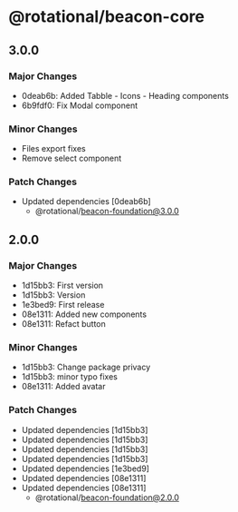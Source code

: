 # @rotational/beacon-core

## 3.0.0

### Major Changes

- 0deab6b: Added Tabble - Icons - Heading components
- 6b9fdf0: Fix Modal component

### Minor Changes

- Files export fixes
- Remove select component

### Patch Changes

- Updated dependencies [0deab6b]
  - @rotational/beacon-foundation@3.0.0

## 2.0.0

### Major Changes

- 1d15bb3: First version
- 1d15bb3: Version
- 1e3bed9: First release
- 08e1311: Added new components
- 08e1311: Refact button

### Minor Changes

- 1d15bb3: Change package privacy
- 1d15bb3: minor typo fixes
- 08e1311: Added avatar

### Patch Changes

- Updated dependencies [1d15bb3]
- Updated dependencies [1d15bb3]
- Updated dependencies [1d15bb3]
- Updated dependencies [1d15bb3]
- Updated dependencies [1e3bed9]
- Updated dependencies [08e1311]
- Updated dependencies [08e1311]
  - @rotational/beacon-foundation@2.0.0
